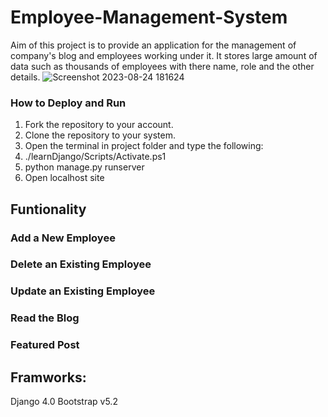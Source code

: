 # Employee-Management-System
Aim of this project is to provide an application for the management of company's blog and employees working under it. It stores large amount of data such as thousands of employees with there name, role and the other details.
![Screenshot 2023-08-24 181624](https://github.com/sricharan959/Employee-Management-System/assets/115167414/27283737-414f-47b4-bc7a-2592d992a8c3)
### How to Deploy and Run
1. Fork the repository to your account.
2. Clone the repository to your system.
3. Open the terminal in project folder and type the following:
4. ./learnDjango/Scripts/Activate.ps1
5. python manage.py runserver
6. Open localhost site
## Funtionality
### Add a New Employee
### Delete an Existing Employee
### Update an Existing Employee
### Read the Blog
### Featured Post
## Framworks:
Django 4.0
Bootstrap v5.2


